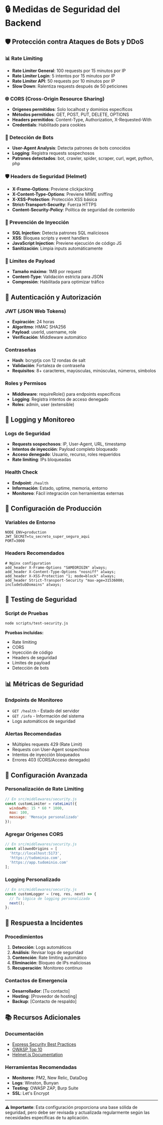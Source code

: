 # 🔒 Medidas de Seguridad del Backend

## 🛡️ Protección contra Ataques de Bots y DDoS

### 📊 Rate Limiting
- **Rate Limiter General**: 100 requests por 15 minutos por IP
- **Rate Limiter Login**: 5 intentos por 15 minutos por IP
- **Rate Limiter API**: 50 requests por 10 minutos por IP
- **Slow Down**: Ralentiza requests después de 50 peticiones

### 🌐 CORS (Cross-Origin Resource Sharing)
- **Orígenes permitidos**: Solo localhost y dominios específicos
- **Métodos permitidos**: GET, POST, PUT, DELETE, OPTIONS
- **Headers permitidos**: Content-Type, Authorization, X-Requested-With
- **Credentials**: Habilitado para cookies

### 🚨 Detección de Bots
- **User-Agent Analysis**: Detecta patrones de bots conocidos
- **Logging**: Registra requests sospechosos
- **Patrones detectados**: bot, crawler, spider, scraper, curl, wget, python, php

### 🛡️ Headers de Seguridad (Helmet)
- **X-Frame-Options**: Previene clickjacking
- **X-Content-Type-Options**: Previene MIME sniffing
- **X-XSS-Protection**: Protección XSS básica
- **Strict-Transport-Security**: Fuerza HTTPS
- **Content-Security-Policy**: Política de seguridad de contenido

### 🚨 Prevención de Inyección
- **SQL Injection**: Detecta patrones SQL maliciosos
- **XSS**: Bloquea scripts y event handlers
- **JavaScript Injection**: Previene ejecución de código JS
- **Sanitización**: Limpia inputs automáticamente

### 📏 Límites de Payload
- **Tamaño máximo**: 1MB por request
- **Content-Type**: Validación estricta para JSON
- **Compresión**: Habilitada para optimizar tráfico

## 🔐 Autenticación y Autorización

### JWT (JSON Web Tokens)
- **Expiración**: 24 horas
- **Algoritmo**: HMAC SHA256
- **Payload**: userId, username, role
- **Verificación**: Middleware automático

### Contraseñas
- **Hash**: bcryptjs con 12 rondas de salt
- **Validación**: Fortaleza de contraseña
- **Requisitos**: 8+ caracteres, mayúsculas, minúsculas, números, símbolos

### Roles y Permisos
- **Middleware**: requireRole() para endpoints específicos
- **Logging**: Registra intentos de acceso denegado
- **Roles**: admin, user (extensible)

## 📝 Logging y Monitoreo

### Logs de Seguridad
- **Requests sospechosos**: IP, User-Agent, URL, timestamp
- **Intentos de inyección**: Payload completo bloqueado
- **Acceso denegado**: Usuario, recurso, roles requeridos
- **Rate limiting**: IPs bloqueadas

### Health Check
- **Endpoint**: `/health`
- **Información**: Estado, uptime, memoria, entorno
- **Monitoreo**: Fácil integración con herramientas externas

## 🚀 Configuración de Producción

### Variables de Entorno
```env
NODE_ENV=production
JWT_SECRET=tu_secreto_super_seguro_aqui
PORT=3000
```

### Headers Recomendados
```nginx
# Nginx configuration
add_header X-Frame-Options "SAMEORIGIN" always;
add_header X-Content-Type-Options "nosniff" always;
add_header X-XSS-Protection "1; mode=block" always;
add_header Strict-Transport-Security "max-age=31536000; includeSubDomains" always;
```

## 🧪 Testing de Seguridad

### Script de Pruebas
```bash
node scripts/test-security.js
```

**Pruebas incluidas:**
- Rate limiting
- CORS
- Inyección de código
- Headers de seguridad
- Límites de payload
- Detección de bots

## 📊 Métricas de Seguridad

### Endpoints de Monitoreo
- `GET /health` - Estado del servidor
- `GET /info` - Información del sistema
- Logs automáticos de seguridad

### Alertas Recomendadas
- Múltiples requests 429 (Rate Limit)
- Requests con User-Agent sospechoso
- Intentos de inyección bloqueados
- Errores 403 (CORS/Acceso denegado)

## 🔧 Configuración Avanzada

### Personalización de Rate Limiting
```javascript
// En src/middlewares/security.js
const customLimiter = rateLimit({
  windowMs: 15 * 60 * 1000,
  max: 100,
  message: 'Mensaje personalizado'
});
```

### Agregar Orígenes CORS
```javascript
// En src/middlewares/security.js
const allowedOrigins = [
  'http://localhost:5173',
  'https://tudominio.com',
  'https://app.tudominio.com'
];
```

### Logging Personalizado
```javascript
// En src/middlewares/security.js
const customLogger = (req, res, next) => {
  // Tu lógica de logging personalizada
  next();
};
```

## 🚨 Respuesta a Incidentes

### Procedimientos
1. **Detección**: Logs automáticos
2. **Análisis**: Revisar logs de seguridad
3. **Contención**: Rate limiting automático
4. **Eliminación**: Bloqueo de IPs maliciosas
5. **Recuperación**: Monitoreo continuo

### Contactos de Emergencia
- **Desarrollador**: [Tu contacto]
- **Hosting**: [Proveedor de hosting]
- **Backup**: [Contacto de respaldo]

## 📚 Recursos Adicionales

### Documentación
- [Express Security Best Practices](https://expressjs.com/en/advanced/best-practices-security.html)
- [OWASP Top 10](https://owasp.org/www-project-top-ten/)
- [Helmet.js Documentation](https://helmetjs.github.io/)

### Herramientas Recomendadas
- **Monitoreo**: PM2, New Relic, DataDog
- **Logs**: Winston, Bunyan
- **Testing**: OWASP ZAP, Burp Suite
- **SSL**: Let's Encrypt

---

**⚠️ Importante**: Esta configuración proporciona una base sólida de seguridad, pero debe ser revisada y actualizada regularmente según las necesidades específicas de tu aplicación. 
